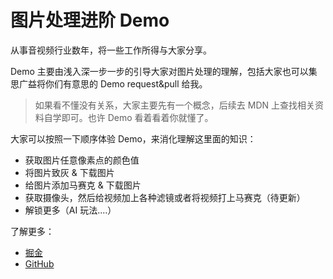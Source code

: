 
# 图片处理进阶 Demo

从事音视频行业数年，将一些工作所得与大家分享。

Demo 主要由浅入深一步一步的引导大家对图片处理的理解，包括大家也可以集思广益将你们有意思的 Demo request&pull 给我。

> 如果看不懂没有关系，大家主要先有一个概念，后续去 MDN 上查找相关资料自学即可。也许 Demo 看着看着你就懂了。

大家可以按照一下顺序体验 Demo，来消化理解这里面的知识：

- 获取图片任意像素点的颜色值
- 将图片致灰 & 下载图片
- 给图片添加马赛克 & 下载图片
- 获取摄像头，然后给视频加上各种滤镜或者将视频打上马赛克（待更新）
- 解锁更多（AI 玩法....）

了解更多：

- [掘金](https://juejin.cn/user/3421335914811086)
- [GitHub](https://github.com/chudongvip)
